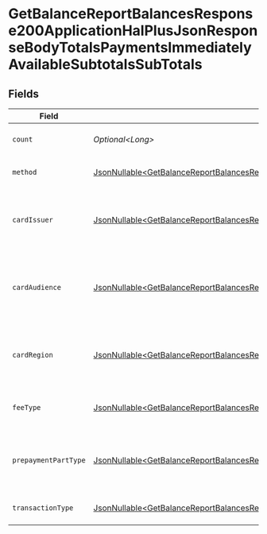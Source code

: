 # GetBalanceReportBalancesResponse200ApplicationHalPlusJsonResponseBodyTotalsPaymentsImmediatelyAvailableSubtotalsSubTotals


## Fields

| Field                                                                                                                                                                                                                                                                                                              | Type                                                                                                                                                                                                                                                                                                               | Required                                                                                                                                                                                                                                                                                                           | Description                                                                                                                                                                                                                                                                                                        | Example                                                                                                                                                                                                                                                                                                            |
| ------------------------------------------------------------------------------------------------------------------------------------------------------------------------------------------------------------------------------------------------------------------------------------------------------------------ | ------------------------------------------------------------------------------------------------------------------------------------------------------------------------------------------------------------------------------------------------------------------------------------------------------------------ | ------------------------------------------------------------------------------------------------------------------------------------------------------------------------------------------------------------------------------------------------------------------------------------------------------------------ | ------------------------------------------------------------------------------------------------------------------------------------------------------------------------------------------------------------------------------------------------------------------------------------------------------------------ | ------------------------------------------------------------------------------------------------------------------------------------------------------------------------------------------------------------------------------------------------------------------------------------------------------------------ |
| `count`                                                                                                                                                                                                                                                                                                            | *Optional\<Long>*                                                                                                                                                                                                                                                                                                  | :heavy_minus_sign:                                                                                                                                                                                                                                                                                                 | Number of transactions of this type                                                                                                                                                                                                                                                                                | 50                                                                                                                                                                                                                                                                                                                 |
| `method`                                                                                                                                                                                                                                                                                                           | [JsonNullable\<GetBalanceReportBalancesResponse200ApplicationHalPlusJsonResponseBodyTotalsPaymentsImmediatelyAvailableSubtotalsMethod>](../../models/operations/GetBalanceReportBalancesResponse200ApplicationHalPlusJsonResponseBodyTotalsPaymentsImmediatelyAvailableSubtotalsMethod.md)                         | :heavy_minus_sign:                                                                                                                                                                                                                                                                                                 | Payment type of the transactions                                                                                                                                                                                                                                                                                   | creditcard                                                                                                                                                                                                                                                                                                         |
| `cardIssuer`                                                                                                                                                                                                                                                                                                       | [JsonNullable\<GetBalanceReportBalancesResponse200ApplicationHalPlusJsonResponseBodyTotalsPaymentsImmediatelyAvailableSubtotalsCardIssuer>](../../models/operations/GetBalanceReportBalancesResponse200ApplicationHalPlusJsonResponseBodyTotalsPaymentsImmediatelyAvailableSubtotalsCardIssuer.md)                 | :heavy_minus_sign:                                                                                                                                                                                                                                                                                                 | In case of payments transactions with card, the card issuer will be available                                                                                                                                                                                                                                      | amex                                                                                                                                                                                                                                                                                                               |
| `cardAudience`                                                                                                                                                                                                                                                                                                     | [JsonNullable\<GetBalanceReportBalancesResponse200ApplicationHalPlusJsonResponseBodyTotalsPaymentsImmediatelyAvailableSubtotalsCardAudience>](../../models/operations/GetBalanceReportBalancesResponse200ApplicationHalPlusJsonResponseBodyTotalsPaymentsImmediatelyAvailableSubtotalsCardAudience.md)             | :heavy_minus_sign:                                                                                                                                                                                                                                                                                                 | In case of payments trnsactions with card, the card audience will be available.                                                                                                                                                                                                                                    | other                                                                                                                                                                                                                                                                                                              |
| `cardRegion`                                                                                                                                                                                                                                                                                                       | [JsonNullable\<GetBalanceReportBalancesResponse200ApplicationHalPlusJsonResponseBodyTotalsPaymentsImmediatelyAvailableSubtotalsCardRegion>](../../models/operations/GetBalanceReportBalancesResponse200ApplicationHalPlusJsonResponseBodyTotalsPaymentsImmediatelyAvailableSubtotalsCardRegion.md)                 | :heavy_minus_sign:                                                                                                                                                                                                                                                                                                 | In case of payments transactions with card, the card region will be available.                                                                                                                                                                                                                                     | domestic                                                                                                                                                                                                                                                                                                           |
| `feeType`                                                                                                                                                                                                                                                                                                          | [JsonNullable\<GetBalanceReportBalancesResponse200ApplicationHalPlusJsonResponseBodyTotalsPaymentsImmediatelyAvailableSubtotalsFeeType>](../../models/operations/GetBalanceReportBalancesResponse200ApplicationHalPlusJsonResponseBodyTotalsPaymentsImmediatelyAvailableSubtotalsFeeType.md)                       | :heavy_minus_sign:                                                                                                                                                                                                                                                                                                 | Present when the transaction represents a fee.                                                                                                                                                                                                                                                                     | payment-fee                                                                                                                                                                                                                                                                                                        |
| `prepaymentPartType`                                                                                                                                                                                                                                                                                               | [JsonNullable\<GetBalanceReportBalancesResponse200ApplicationHalPlusJsonResponseBodyTotalsPaymentsImmediatelyAvailableSubtotalsPrepaymentPartType>](../../models/operations/GetBalanceReportBalancesResponse200ApplicationHalPlusJsonResponseBodyTotalsPaymentsImmediatelyAvailableSubtotalsPrepaymentPartType.md) | :heavy_minus_sign:                                                                                                                                                                                                                                                                                                 | Prepayment part: fee itself, reimbursement, discount, VAT or rounding compensation.                                                                                                                                                                                                                                | fee                                                                                                                                                                                                                                                                                                                |
| `transactionType`                                                                                                                                                                                                                                                                                                  | [JsonNullable\<GetBalanceReportBalancesResponse200ApplicationHalPlusJsonResponseBodyTotalsPaymentsImmediatelyAvailableSubtotalsTransactionType>](../../models/operations/GetBalanceReportBalancesResponse200ApplicationHalPlusJsonResponseBodyTotalsPaymentsImmediatelyAvailableSubtotalsTransactionType.md)       | :heavy_minus_sign:                                                                                                                                                                                                                                                                                                 | Represents the transaction type                                                                                                                                                                                                                                                                                    | payment                                                                                                                                                                                                                                                                                                            |